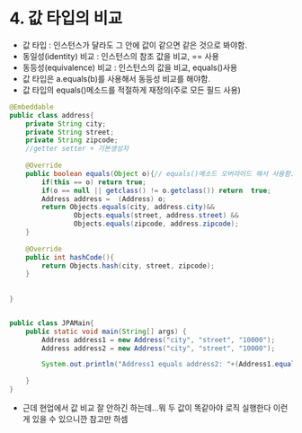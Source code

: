 # 4. 값 타입의 비교

* 값 타입 : 인스턴스가 달라도 그 안에 값이 같으면 같은 것으로 봐야함. 
* 동일성(identity) 비교 : 인스턴스의 참조 값을 비교, == 사용
* 동등성(equivalence) 비교 : 인스턴스의 값을 비교, equals()사용
* 값 타입은 a.equals(b)를 사용해서 동등성 비교를 해야함.
* 값 타입의 equals()메소드를 적절하게 재정의(주로 모든 필드 사용)

```java
@Embeddable
public class address{
    private String city;
    private String street;
    private String zipcode;
    //getter setter + 기본생성자
    
    @Override
    public boolean equals(Object o){// equals()메소드 오버라이드 해서 사용함.
        if(this == o) return true;
        if(o == null || getclass() != o.getclass()) return  true;
        Address address =  (Address) o;
        return Objects.equals(city, address.city)&&
                Objects.equals(street, address.street) &&
                Objects.equals(zipcode, address.zipcode);
    }
    
    @Override
    public int hashCode(){
        return Objects.hash(city, street, zipcode);
    }
    
    
}
```

```java

public class JPAMain{
    public static void main(String[] args) {
        Address address1 = new Address("city", "street", "10000");
        Address address2 = new Address("city", "street", "10000");

        System.out.println("Address1 equals address2: "+(Address1.equals(address2)));// true나옴
        
    }
}
```

* 근데 현업에서 값 비교 잘 안하긴 하는데...뭐 두 값이 똑같아야 로직 실행한다 이런게 있을 수 있으니깐 참고만 하셈